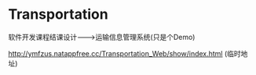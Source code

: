 # Transportation
软件开发课程结课设计--->运输信息管理系统(只是个Demo)

http://ymfzus.natappfree.cc/Transportation_Web/show/index.html    (临时地址)

